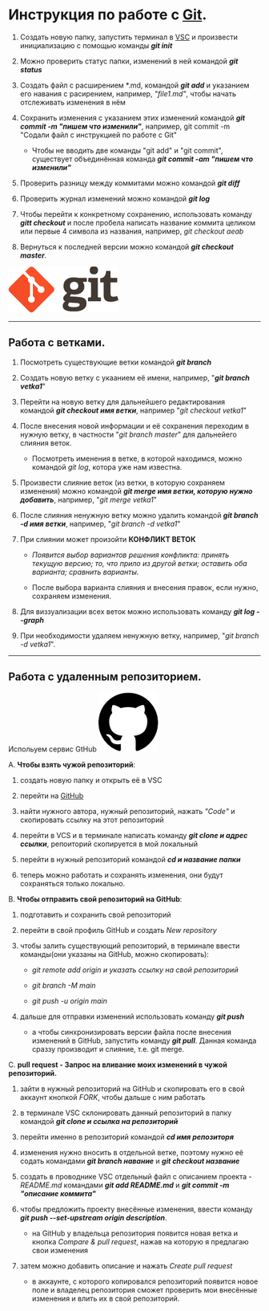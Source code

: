 # Инструкция по работе с [Git](https://git-scm.com/).

1. Создать новую папку, запустить терминал в [VSC](https://code.visualstudio.com/) и произвести инициализацию с помощью команды ***git init***

2. Можно проверить статус папки, изменений в ней командой ***git status***

3. Создать файл с расширением *.md, командой ***git add*** и указанием его навания с расирением, например, *"file1.md"*, чтобы начать отслеживать изменения в нём

4. Сохранить изменения с указанием этих изменений командой ***git commit -m "пишем что изменили"***, например, git commit -m "Содали файл с инструкцией по работе с Git"

    * Чтобы не вводить две команды "git add" и "git commit", существует объединённая команда ***git commit -am "пишем что изменили"***

5. Проверить разницу между коммитами можно командой ***git diff***

6. Проверить журнал изменений можно командой ***git log***

7. Чтобы перейти к конкретному сохранению, использовать команду ***gitt checkout*** и после пробела написать название коммита целиком или первые 4 символа из названия, например, *git checkout aeab*

8. Вернуться к последней версии можно командой ***git checkout master***.

![Git](logo_git.png "Лого Git")

__________________________________________________

## Работа с ветками.

1. Посмотреть существующие ветки командой ***git branch***

2. Создать новую ветку с укаанием её имени, например, "***git branch vetka1***"

3. Перейти на новую ветку для дальнейшего редактирования командой ***git checkout имя ветки***, например "*git checkout vetka1*"

4. После внесения новой информации и её сохранения переходим в нужную ветку, в частности "*git branch master*" для дальнейего слияния веток.

    * Посмотреть именения в ветке, в которой находимся, можно командой *git log*, котора уже нам известна.

5. Произвести слияние веток (из ветки, в которую сохраняем изменения) можно командой ***git merge имя ветки, которую нужно добавить***, например, "*git merge vetka1*"

6. После слияния ненужную ветку можно удалить командой ***git branch -d имя ветки***, например, "*git branch -d vetka1*"

7. При слиянии может произойти **КОНФЛИКТ ВЕТОК**

    * *Появится выбор вариантов решения конфликта: принять текущую версию; то, что прило из другой ветки; оставить оба варианта; сравнить варианты.*

    * После выбора варианта слияния и внесения правок, если нужно, сохраняем изменения.

8. Для виззуализации всех веток можно использовать команду ***git log --graph***

9. При необходимости удаляем ненужную ветку, например, "*git branch -d vetka1*".

__________________________________________________

## Работа с удаленным репозиторием.
Испольуем сервис GtHub ![GitHub](logo_github.png "Лого Git")

A. **Чтобы взять чужой репозиторий**:

1. создать новую папку и открыть её в VSC

2. перейти на [GitHub](https://github.com/)

3. найти нужного автора, нужный репозиторий, нажать *"Code"* и скопировать ссылку на этот репозиторий

4. перейти в VCS и в терминале написать команду ***git clone и адрес ссылки***, репоиторий скопируется в мой локальный

5. перейти в нужный репозиторий командой ***cd и название папки***

6. теперь можно работать и сохранять изменения, они будут сохраняться только локально.

B. **Чтобы отправить свой репозиторий на GitHub**:

1. подготавить и сохранить свой репозиторий

2. перейти в свой профиль GitHub и создать *New repository*

3. чтобы залить существующий репозиторий, в терминале ввести команды(они указаны на GitHub, можно скопировать):

    * *git remote add origin и указать ссылку на свой репозиторий*

    * *git branch -M main*

    * *git push -u origin main*

4. дальше для отправки изменений использовать команду ***git push***

    * а чтобы синхронизировать версии файла после внесения изменений в GitHub, запустить команду ***git pull***. Данная команда сраззу производит и слияние, т.е. git merge.

C. **pull request - Запрос на вливание моих изменений в чужой репозиторий.**

1. зайти в нужный репозиторий на GitHub и скопировать его в свой аккаунт кнопкой *FORK*, чтобы дальше с ним работать

2. в терминале VSC склонировать данный репозиторий в папку командой ***git clone и ссылка на репозиторий***

3. перейти именно в репозиторий командой ***cd имя репозиторя***

4. изменения нужно вносить в отдельной ветке, поэтому нужно её содать командами ***git branch навание*** и ***git checkout название***

5. создать в проводнике VSC отдельный файл с описанием проекта - *README.md* командами ***git add README.md*** и ***git commit -m "описание коммита"***

6. чтобы предложить проекту внесённые изменения, ввести команду ***git push --set-upstream origin description***.

    * на GitHub у владельца репозитория появится новая ветка и кнопка *Compare & pull request*, нажав на которую я предлагаю свои изменения

7. затем можно добавить описание и нажать *Create pull request*

    * в аккаунте, с которого копировался репозиторий появится новое поле и владелец репозитория сможет проверить мои внесённые изменения и влить их в свой репозиторий.

    